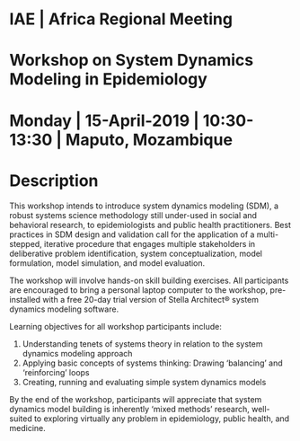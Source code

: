 # IAE | Africa Regional Meeting 

# Workshop on System Dynamics Modeling in Epidemiology  

# Monday | 15-April-2019 | 10:30-13:30 | Maputo, Mozambique

# Description

This workshop intends to introduce system dynamics modeling (SDM), a robust systems science methodology still under-used in social and behavioral research, to epidemiologists and public health practitioners. Best practices in SDM design and validation call for the application of a multi-stepped, iterative procedure that engages multiple stakeholders in deliberative problem identification, system conceptualization, model formulation, model simulation, and model evaluation. 

The workshop will involve hands-on skill building exercises. All participants are encouraged to bring a personal laptop computer to the workshop, pre-installed with a free 20-day trial version of Stella Architect® system dynamics modeling software. 

Learning objectives for all workshop participants include: 
1.	Understanding tenets of systems theory in relation to the system dynamics modeling approach
2.	Applying basic concepts of systems thinking: Drawing ‘balancing’ and ‘reinforcing’ loops 
3.	Creating, running and evaluating simple system dynamics models 

By the end of the workshop, participants will appreciate that system dynamics model building is inherently ‘mixed methods’ research, well-suited to exploring virtually any problem in epidemiology, public health, and medicine. 
